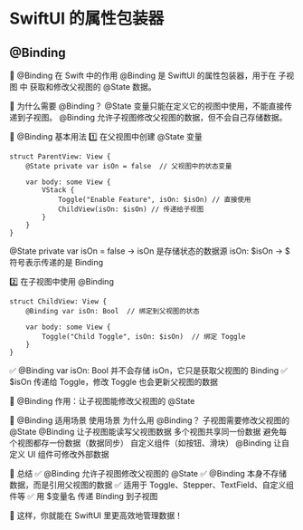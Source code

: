 # SwiftUI 的属性包装器

## @Binding

📌 @Binding 在 Swift 中的作用
@Binding 是 SwiftUI 的属性包装器，用于在 子视图 中 获取和修改父视图的 @State 数据。

🔹 为什么需要 @Binding？
@State 变量只能在定义它的视图中使用，不能直接传递到子视图。
@Binding 允许子视图修改父视图的数据，但不会自己存储数据。


📍 @Binding 基本用法
1️⃣ 在父视图中创建 @State 变量

```
struct ParentView: View {
    @State private var isOn = false  // 父视图中的状态变量

    var body: some View {
        VStack {
            Toggle("Enable Feature", isOn: $isOn) // 直接使用
            ChildView(isOn: $isOn) // 传递给子视图
        }
    }
}

```
@State private var isOn = false → isOn 是存储状态的数据源
isOn: $isOn → $ 符号表示传递的是 Binding<Bool>


2️⃣ 在子视图中使用 @Binding

```
struct ChildView: View {
    @Binding var isOn: Bool  // 绑定到父视图的状态

    var body: some View {
        Toggle("Child Toggle", isOn: $isOn)  // 绑定 Toggle
    }
}

```
✅ @Binding var isOn: Bool 并不会存储 isOn，它只是获取父视图的 Binding
✅ $isOn 传递给 Toggle，修改 Toggle 也会更新父视图的数据


📍 @Binding 作用：让子视图能修改父视图的 @State

📍 @Binding 适用场景
使用场景                        为什么用 @Binding？
子视图需要修改父视图的 @State      @Binding 让子视图能读写父视图数据
多个视图共享同一份数据             避免每个视图都存一份数据（数据同步）
自定义组件（如按钮、滑块）          @Binding 让自定义 UI 组件可修改外部数据


📌 总结
✅ @Binding 允许子视图修改父视图的 @State
✅ @Binding 本身不存储数据，而是引用父视图的数据
✅ 适用于 Toggle、Stepper、TextField、自定义组件等
✅ 用 $变量名 传递 Binding 到子视图

🚀 这样，你就能在 SwiftUI 里更高效地管理数据！
